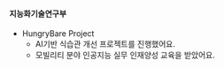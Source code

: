 #### 지능화기술연구부
  - HungryBare Project
    - AI기반 식습관 개선 프로젝트를 진행했어요.
    - 모빌리티 분야 인공지능 실무 인재양성 교육을 받았어요.